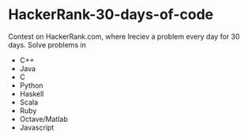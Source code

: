 # HackerRank-30-days-of-code
Contest on HackerRank.com, where Ireciev a problem every day for 30 days.
Solve problems in 
  - C++
  - Java
  - C
  - Python
  - Haskell
  - Scala
  - Ruby
  - Octave/Matlab
  - Javascript
